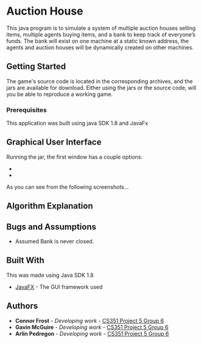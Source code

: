 # Auction House

This java program is to simulate a system of multiple auction houses selling items, 
multiple agents buying items, and a bank to keep track of everyone’s funds. 
The bank will exist on one machine at a static known address, the agents and auction houses will be dynamically created on other machines.

## Getting Started

The game's source code is located in the corresponding archives, and the jars are available for download. Either using the jars or the source code, will you be able to reproduce a working game.

### Prerequisites

This application was built using java SDK 1.8 and JavaFx

## Graphical User Interface

Running the jar, the first window has a couple options:

- 
- 

As you can see from the following screenshots...

## Algorithm Explanation



## Bugs and Assumptions

* Assumed Bank is never closed.

## Built With
This was made using Java SDK 1.8
* [JavaFX](https://openjfx.io/) - The GUI framework used

## Authors

* **Connor Frost** - *Developing work* - [CS351 Project 5 Group 6](https://csgit.cs.unm.edu/frostc/)
* **Gavin McGuire** - *Developing work* - [CS351 Project 5 Group 6](https://csgit.cs.unm.edu/mcguireg/)
* **Arlin Pedregon** - *Developing work* - [CS351 Project 5 Group 6](https://csgit.cs.unm.edu/arlin/)


